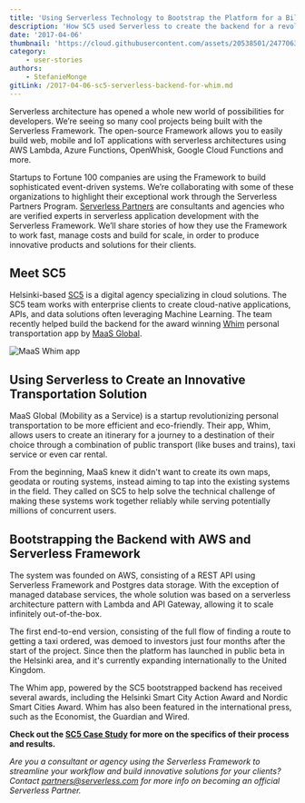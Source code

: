 ```yaml
---
title: 'Using Serverless Technology to Bootstrap the Platform for a Billion Dollar Business Opportunity'
description: 'How SC5 used Serverless to create the backend for a revolutionary transportation app.'
date: '2017-04-06'
thumbnail: 'https://cloud.githubusercontent.com/assets/20538501/24770638/45a78f82-1ad0-11e7-97c5-7cfed24d1e9b.png'
category:
    - user-stories
authors:
    - StefanieMonge
gitLink: /2017-04-06-sc5-serverless-backend-for-whim.md
---
```

Serverless architecture has opened a whole new world of possibilities for developers. We’re seeing so many cool projects being built with the Serverless Framework. The open-source Framework allows you to easily build web, mobile and IoT applications with serverless architectures using AWS Lambda, Azure Functions, OpenWhisk, Google Cloud Functions and more.

Startups to Fortune 100 companies are using the Framework to build sophisticated event-driven systems. We’re collaborating with some of these organizations to highlight their exceptional work through the Serverless Partners Program. [Serverless Partners](https://serverless.com/partners/) are consultants and agencies who are verified experts in serverless application development with the Serverless Framework. We’ll share stories of how they use the Framework to work fast, manage costs and build for scale, in order to produce innovative products and solutions for their clients.

## Meet SC5

Helsinki-based [SC5](https://sc5.io/) is a digital agency specializing in cloud solutions. The SC5 team works with enterprise clients to create cloud-native applications, APIs, and data solutions often leveraging Machine Learning. The team recently helped build the backend for the award winning [Whim](http://whimapp.com/fi-en/) personal transportation app by [MaaS Global](http://maas.global/).

<img src="https://s3-us-west-2.amazonaws.com/assets.site.serverless.com/partners/maas-whim-app.png" alt="MaaS Whim app" />

## Using Serverless to Create an Innovative Transportation Solution

MaaS Global (Mobility as a Service) is a startup revolutionizing personal transportation to be more efficient and eco-friendly. Their app, Whim, allows users to create an itinerary for a journey to a destination of their choice through a combination of public transport (like buses and trains), taxi service or even car rental.

From the beginning, MaaS knew it didn't want to create its own maps, geodata or routing systems, instead aiming to tap into the existing systems in the field. They called on SC5 to help solve the technical challenge of making these systems work together reliably while serving potentially millions of concurrent users.

## Bootstrapping the Backend with AWS and Serverless Framework

The system was founded on AWS, consisting of a REST API using Serverless Framework and Postgres data storage. With the exception of managed database services, the whole solution was based on a serverless architecture pattern with Lambda and API Gateway, allowing it to scale infinitely out-of-the-box.

The first end-to-end version, consisting of the full flow of finding a route to getting a taxi ordered, was demoed to investors just four months after the start of the project. Since then the platform has launched in public beta in the Helsinki area, and it's currently expanding internationally to the United Kingdom.

The Whim app, powered by the SC5 bootstrapped backend has received several awards, including the Helsinki Smart City Action Award and Nordic Smart Cities Award. Whim has also been featured in the international press, such as the Economist, the Guardian and Wired.

**Check out the [SC5 Case Study](https://serverless.com/learn/bootstrapping-the-platform-for-a-billion-dollar-business-opportunity/) for more on the specifics of their process and results.**

*Are you a consultant or agency using the Serverless Framework to streamline your workflow and build innovative solutions for your clients? Contact partners@serverless.com for more info on becoming an official Serverless Partner.*
